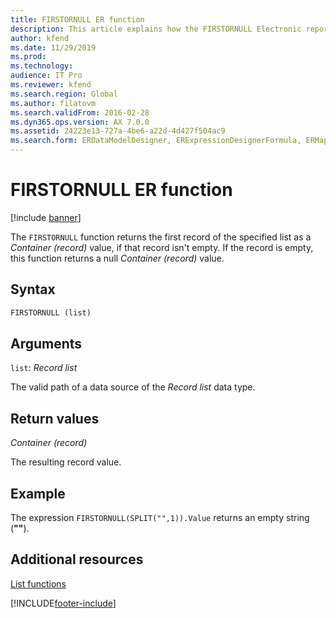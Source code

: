 ```yaml
---
title: FIRSTORNULL ER function
description: This article explains how the FIRSTORNULL Electronic reporting (ER) function is used
author: kfend
ms.date: 11/29/2019
ms.prod: 
ms.technology: 
audience: IT Pro
ms.reviewer: kfend
ms.search.region: Global
ms.author: filatovm
ms.search.validFrom: 2016-02-28
ms.dyn365.ops.version: AX 7.0.0
ms.assetid: 24223e13-727a-4be6-a22d-4d427f504ac9
ms.search.form: ERDataModelDesigner, ERExpressionDesignerFormula, ERMappedFormatDesigner, ERModelMappingDesigner
---
```


# FIRSTORNULL ER function

[!include [banner](../includes/banner.md)]

The `FIRSTORNULL` function returns the first record of the specified list as a *Container (record)* value, if that record isn't empty. If the record is empty, this function returns a null *Container (record)* value.

## Syntax

```vb
FIRSTORNULL (list)
```

## Arguments

`list`: *Record list*

The valid path of a data source of the *Record list* data type.

## Return values

*Container (record)*

The resulting record value.

## Example

The expression `FIRSTORNULL(SPLIT("",1)).Value` returns an empty string (**""**).

## Additional resources

[List functions](er-functions-category-list.md)


[!INCLUDE[footer-include](../../../includes/footer-banner.md)]
